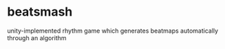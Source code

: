 # beatsmash
unity-implemented rhythm game which generates beatmaps automatically through an algorithm
